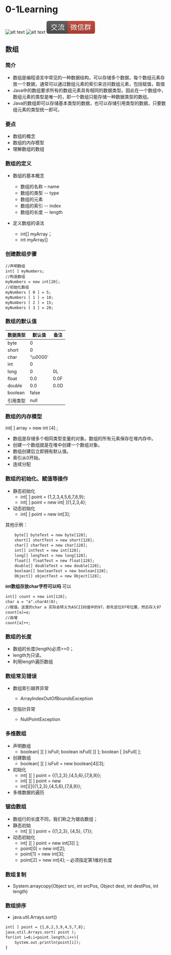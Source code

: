 # 0-1Learning

![alt text](../../static/common/svg/luoxiaosheng.svg "公众号")
![alt text](../../static/common/svg/luoxiaosheng_learning.svg "学习")
![alt text](../../static/common/svg/luoxiaosheng_wechat.svg "微信")


## 数组

### 简介
* 数组是编程语言中常见的一种数据结构，可以存储多个数据，每个数组元素存放一个数据，通常可以通过数组元素的索引来访问数组元素，包括赋值，取值
* Java中的数组要求所有的数组元素具有相同的数据类型。因此在一个数组中，数组元素的类型是唯一的，即一个数组只能存储一种数据类型的数组。
* Java的数组即可以存储基本类型的数据，也可以存储引用类型的数据，只要数组元素的类型统一即可。

### 要点
* 数组的概念
* 数组的内存模型
* 理解数组的数组

### 数组的定义
* 数组的基本概念
    * 数组的名称 – name
    * 数组的类型 -- type
    * 数组的元素
    * 数组的索引 -- index
    * 数组的长度 -- length

* 定义数组的语法
    * int[] myArray；
    * int myArray[]
    
### 创建数组步骤
``````
//声明数组    
int[ ] myNumbers;
//构造数组
myNumbers = new int[20];
//初始化数组
myNumbers [ 0 ] = 5;
myNumbers [ 1 ] = 10;
myNumbers [ 2 ] = 15;
myNumbers [ 3 ] = 20;
``````
### 数组的默认值
| 数据类型  |   默认值  |  备注  | 
| ---- | ---- | ---- |
| byte | 0    | 	 | 
| short| 0    |      | 
| char | '\u0000'|   |	
| int  | 0    |      | 
| long | 0    | 0L    | 
| float| 0.0  | 0.0F  | 
| double| 0.0 | 0.0D  | 
| boolean| false|     | 
| 引用类型| null| 	  | 

### 数组的内存模型

int[ ] array = new int [4] ;
* 数组是存储多个相同类型变量的对象。数组的所有元素保存在堆内存中。
* 创建一个数组就是在堆中创建一个数组对象。
* 数组创建后立即拥有默认值。
* 索引从0开始。
* 连续分配

### 数组的初始化、赋值等操作
* 静态初始化
    * int[ ] point = {1,2,3,4,5,6,7,8,9};
    * int[ ] point = new int[ ]{1,2,3,4};
* 动态初始化
    * int[ ] point = new int[3];

其他示例：
```
    byte[] byteTest = new byte[128];
    short[] shortTest = new short[128];
    char[] charTest = new char[128];
    int[] intTest = new int[128];
    long[] longTest = new long[128];
    float[] floatTest = new float[128];
    double[] doubleTest = new double[128];
    boolean[] booleanTest = new boolean[128];
    Object[] objectTest = new Object[128];
```

**int数组存放char字符可以吗**
可以
```
int[] count = new int[128];
char a = "a".charAt(0);
//赋值，这里的char a 实际会转义为ASCII码值中的97，即先定位97号位置，然后存入97
count[a]=a;
//自增
count[a]++;
```

### 数组的长度
* 数组的长度(length)必须>=0；
* length为只读。
* 利用length遍历数组

### 数组常见错误
* 数组索引越界异常
    * ArrayIndexOutOfBoundsException

* 空指针异常
    * NullPointException

### 多维数组
* 声明数组
    * boolean[ ][ ] isFull; boolean isFull[ ][ ]; boolean [ ]isFull[ ];
* 创建数组
    * boolean[ ][ ]	isFull = new boolean[4][3];
* 初始化
    * int[ ][ ] point = {{1,2,3},{4,5,6},{7,8,9}};
    * int[ ][ ] point = new
    * int[][]{{1,2,3},{4,5,6},{7,8,9}};
* 多维数据的遍历


### 锯齿数组

* 数组行的长度不同，我们称之为锯齿数组；
* 静态初始
    * int[ ][ ] point = {{1,2,3}, {4,5}, {7}};
* 动态初始化
    * int[ ][ ] point = new int[3][ ];
    * point[0] = new int[2]; 
    * point[1] = new int[3]; 
    * point[2] = new int[4];
–	必须指定第1维的长度

### 数组复制
* System.arraycopy(Object src, int srcPos, Object dest, int destPos, int length)


### 数组排序
* java.util.Arrays.sort()
``````
int[ ] point = {1,6,2,3,9,4,5,7,8};
java.util.Arrays.sort( point ); 
for(int i=0;i<point.length;i++){
    System.out.println(point[i]);
}

``````










